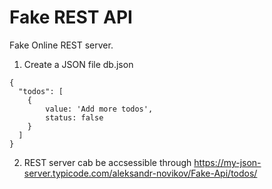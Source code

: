 # Fake REST API

Fake Online REST server.

1. Create a JSON file db.json
```
{
  "todos": [
    {
        value: 'Add more todos',
        status: false
    }
  ]
}
```

2. REST server cab be accsessible through https://my-json-server.typicode.com/aleksandr-novikov/Fake-Api/todos/
